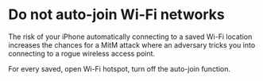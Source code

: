 # Do not auto-join Wi-Fi networks

The risk of your iPhone automatically connecting to a saved Wi-Fi location increases the chances for a 
MitM attack where an adversary tricks you into connecting to a rogue wireless access point. 

For every saved, open Wi-Fi hotspot, turn off the auto-join function.